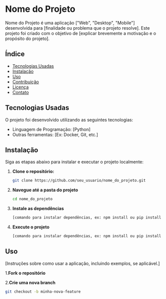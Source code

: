 # Nome do Projeto

Nome do Projeto é uma aplicação ["Web", "Desktop", "Mobile"] desenvolvida para [finalidade ou problema que o projeto resolve]. Este projeto foi criado com o objetivo de [explicar brevemente a motivação e o propósito do projeto].

## Índice
- [Tecnologias Usadas](#tecnologias-usadas)
- [Instalação](#instalação)
- [Uso](#uso)
- [Contribuição](#contribuição)
- [Licença](#licença)
- [Contato](#contato)

## Tecnologias Usadas

O projeto foi desenvolvido utilizando as seguintes tecnologias:

- Linguagem de Programação: [Python] 
- Outras ferramentas: [Ex: Docker, Git, etc.] 

## Instalação

Siga as etapas abaixo para instalar e executar o projeto localmente:

1. **Clone o repositório:**
   ```bash
   git clone https://github.com/seu_usuario/nome_do_projeto.git
   
2. **Navegue até a pasta do projeto**
   ```bash
   cd nome_do_projeto
   
3. **Instale as dependências**
   ```bash
   [comando para instalar dependências, ex: npm install ou pip install -r requirements.txt]

4. **Execute o projeto**
   ```bash
   [comando para instalar dependências, ex: npm install ou pip install -r requirements.txt]

## Uso

[Instruções sobre como usar a aplicação, incluindo exemplos, se aplicável.]

1.**Fork o repositório**

2.**Crie uma nova branch**
```bash
git checkout -b minha-nova-feature
